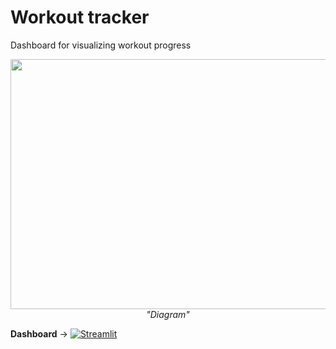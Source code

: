 # Workout tracker
Dashboard for visualizing workout progress


<p align="center">
<img src="https://user-images.githubusercontent.com/13052324/201627115-3e7976da-a8cc-4211-be73-7ae31d08f065.jpg" width="700" height="400">
<em>"Diagram"</em>
</p>



**Dashboard** &#8594;
[![Streamlit](https://static.streamlit.io/badges/streamlit_badge_black_white.svg)](https://arcb01-workout-tracker-workout-dashboard-6u1ewl.streamlit.app/)

